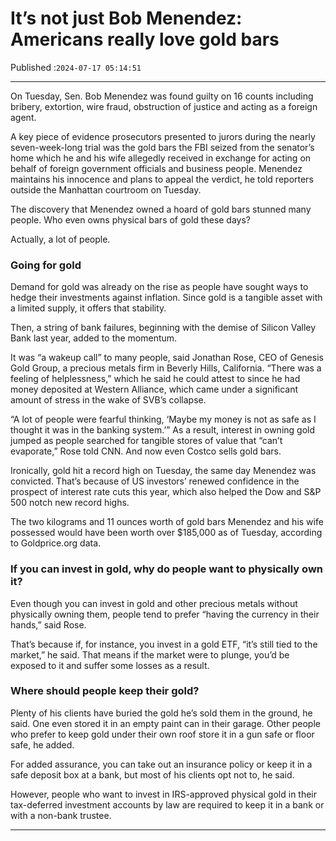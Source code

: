 # It’s not just Bob Menendez: Americans really love gold bars

Published :`2024-07-17 05:14:51`

---

On Tuesday, Sen. Bob Menendez was found guilty on 16 counts including bribery, extortion, wire fraud, obstruction of justice and acting as a foreign agent.

A key piece of evidence prosecutors presented to jurors during the nearly seven-week-long trial was the gold bars the FBI seized from the senator’s home which he and his wife allegedly received in exchange for acting on behalf of foreign government officials and business people. Menendez maintains his innocence and plans to appeal the verdict, he told reporters outside the Manhattan courtroom on Tuesday.

The discovery that Menendez owned a hoard of gold bars stunned many people. Who even owns physical bars of gold these days?

Actually, a lot of people.

### Going for gold

Demand for gold was already on the rise as people have sought ways to hedge their investments against inflation. Since gold is a tangible asset with a limited supply, it offers that stability.

Then, a string of bank failures, beginning with the demise of Silicon Valley Bank last year, added to the momentum.

It was “a wakeup call” to many people, said Jonathan Rose, CEO of Genesis Gold Group, a precious metals firm in Beverly Hills, California. “There was a feeling of helplessness,” which he said he could attest to since he had money deposited at Western Alliance, which came under a significant amount of stress in the wake of SVB’s collapse.

“A lot of people were fearful thinking, ‘Maybe my money is not as safe as I thought it was in the banking system.’” As a result, interest in owning gold jumped as people searched for tangible stores of value that “can’t evaporate,” Rose told CNN. And now even Costco sells gold bars.

Ironically, gold hit a record high on Tuesday, the same day Menendez was convicted. That’s because of US investors’ renewed confidence in the prospect of interest rate cuts this year, which also helped the Dow and S&P 500 notch new record highs.

The two kilograms and 11 ounces worth of gold bars Menendez and his wife possessed would have been worth over $185,000 as of Tuesday, according to Goldprice.org data.

### If you can invest in gold, why do people want to physically own it?

Even though you can invest in gold and other precious metals without physically owning them, people tend to prefer “having the currency in their hands,” said Rose.

That’s because if, for instance, you invest in a gold ETF, “it’s still tied to the market,” he said. That means if the market were to plunge, you’d be exposed to it and suffer some losses as a result.

### Where should people keep their gold?

Plenty of his clients have buried the gold he’s sold them in the ground, he said. One even stored it in an empty paint can in their garage. Other people who prefer to keep gold under their own roof store it in a gun safe or floor safe, he added.

For added assurance, you can take out an insurance policy or keep it in a safe deposit box at a bank, but most of his clients opt not to, he said.

However, people who want to invest in IRS-approved physical gold in their tax-deferred investment accounts by law are required to keep it in a bank or with a non-bank trustee.

---

